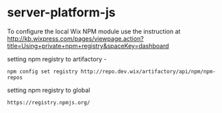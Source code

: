 # server-platform-js

To configure the local Wix NPM module use the instruction at http://kb.wixpress.com/pages/viewpage.action?title=Using+private+npm+registry&spaceKey=dashboard


setting npm registry to artifactory -
```
npm config set registry http://repo.dev.wix/artifactory/api/npm/npm-repos
```

setting npm registry to global
```
https://registry.npmjs.org/
```